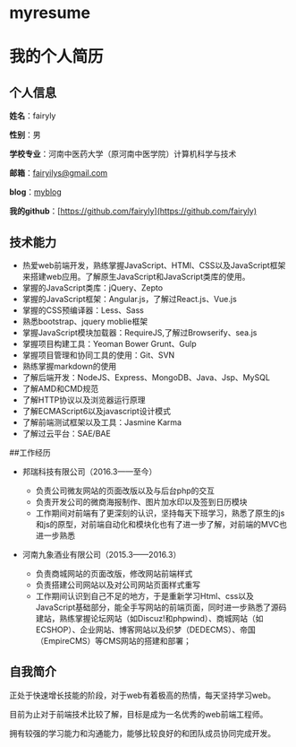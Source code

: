 # myresume
我的个人简历
======================

## 个人信息

**姓名**：fairyly

**性别**：男

**学校专业**：河南中医药大学（原河南中医学院）计算机科学与技术

**邮箱**：fairyilys@gmail.com

**blog**：[myblog](https://fairyly.github.io/myblog)

**我的github**：[https://github.com/fairyly](https://github.com/fairyly)

## 技术能力

* 热爱web前端开发，熟练掌握JavaScript、HTMl、CSS以及JavaScript框架来搭建web应用。了解原生JavaScript和JavaScript类库的使用。
* 掌握的JavaScript类库：jQuery、Zepto
* 掌握的JavaScript框架：Angular.js，了解过React.js、Vue.js
* 掌握的CSS预编译器：Less、Sass
* 熟悉bootstrap、jquery moblie框架
* 掌握JavaScript模块加载器：RequireJS,了解过Browserify、sea.js
* 掌握项目构建工具：Yeoman Bower Grunt、Gulp
* 掌握项目管理和协同工具的使用：Git、SVN
* 熟练掌握markdown的使用
* 了解后端开发：NodeJS、Express、MongoDB、Java、Jsp、MySQL
* 了解AMD和CMD规范
* 了解HTTP协议以及浏览器运行原理
* 了解ECMAScript6以及javascript设计模式
* 了解前端测试框架以及工具：Jasmine Karma
* 了解过云平台：SAE/BAE

##工作经历
  
- 邦瑞科技有限公司（2016.3——至今）
  + 负责公司微友网站的页面改版以及与后台php的交互
  + 负责开发公司的微商海报制作、图片加水印以及签到日历模块
  + 工作期间对前端有了更深刻的认识，坚持每天下班学习，熟悉了原生的js和js的原型，对前端自动化和模块化也有了进一步了解，对前端的MVC也进一步熟悉
  
  
- 河南九象酒业有限公司（2015.3——2016.3）
  + 负责商城网站的页面改版，修改网站前端样式
  + 负责搭建公司网站以及对公司网站页面样式重写
  + 工作期间认识到自己不足的地方，于是重新学习Html、css以及JavaScript基础部分，能全手写网站的前端页面，同时进一步熟悉了源码建站，熟练掌握论坛网站（如Discuz!和phpwind）、商城网站（如ECSHOP）、企业网站、博客网站以及织梦（DEDECMS）、帝国（EmpireCMS）等CMS网站的搭建和部署；
  
## 自我简介

正处于快速增长技能的阶段，对于web有着极高的热情，每天坚持学习web。

目前为止对于前端技术比较了解，目标是成为一名优秀的web前端工程师。

拥有较强的学习能力和沟通能力，能够比较良好的和团队成员协同完成开发。
